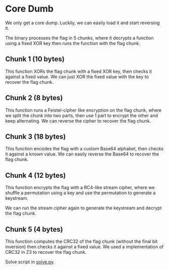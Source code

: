 # Core Dumb

We only get a core dump. Luckily, we can easily load it and start reversing it.

The binary processes the flag in 5 chunks, where it decrypts a function
using a fixed XOR key then runs the function with the flag chunk.

## Chunk 1 (10 bytes)
This function XORs the flag chunk with a fixed XOR key, then checks it against
a fixed value. We can just XOR the fixed value with the key to recover the
flag chunk.

## Chunk 2 (8 bytes)
This function runs a Feistel-cipher like encryption on the flag chunk, where we
split the chunk into two parts, then use 1 part to encrypt the other and
keep alternating. We can reverse the cipher to recover the flag chunk.

## Chunk 3 (18 bytes)
This function encodes the flag with a custom Base64 alphabet, then checks it
against a known value. We can easily reverse the Base64 to recover the flag
chunk.

## Chunk 4 (12 bytes)
This function encrypts the flag with a RC4-like stream cipher, where we shuffle
a permutation using a key and use the permutation to generate a keystream.

We can run the stream cipher again to generate the keystream and decrypt the
flag chunk.

## Chunk 5 (4 bytes)
This function computes the CRC32 of the flag chunk (without the final bit
inversion) then checks it against a fixed value.
We used a implementation of CRC32 in Z3 to recover the flag chunk.

Solve script in [solve.py](solve.py).
